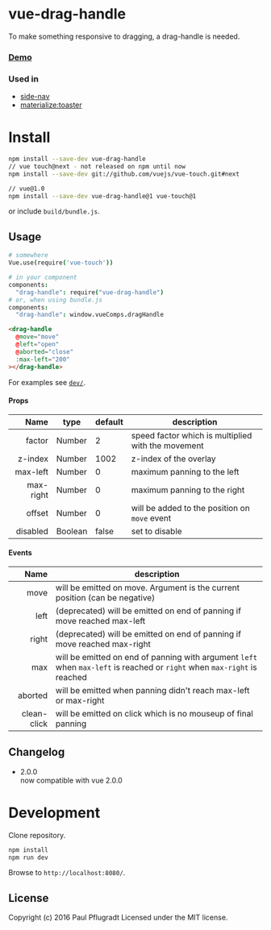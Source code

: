 # vue-drag-handle

To make something responsive to dragging, a drag-handle is needed.

### [Demo](https://vue-comps.github.io/vue-drag-handle)

### Used in
- [side-nav](https://vue-comps.github.io/vue-side-nav)
- [materialize:toaster](https://github.com/paulpflug/vue-materialize#toaster)

# Install

```sh
npm install --save-dev vue-drag-handle
// vue touch@next - not released on npm until now
npm install --save-dev git://github.com/vuejs/vue-touch.git#next

// vue@1.0
npm install --save-dev vue-drag-handle@1 vue-touch@1
```
or include `build/bundle.js`.

## Usage
```coffee
# somewhere
Vue.use(require('vue-touch'))

# in your component
components:
  "drag-handle": require("vue-drag-handle")
# or, when using bundle.js
components:
  "drag-handle": window.vueComps.dragHandle
```
```html
<drag-handle
  @move="move"
  @left="open"
  @aborted="close"
  :max-left="200"
></drag-handle>
```

For examples see [`dev/`](dev/).

#### Props
Name | type | default | description
---:| --- | ---| ---
factor | Number | 2 | speed factor which is multiplied with the movement
z-index | Number | 1002 | z-index of the overlay
max-left | Number | 0 | maximum panning to the left
max-right | Number | 0 | maximum panning to the right
offset | Number | 0 | will be added to the position on `move` event
disabled | Boolean |  false | set to disable


#### Events
Name |  description
---:| ---
move |  will be emitted on move. Argument is the current position (can be negative)
left |  (deprecated) will be emitted on end of panning if move reached max-left
right | (deprecated)  will be emitted on end of panning if move reached max-right
max |  will be emitted on end of panning with argument `left` when `max-left` is reached or `right` when `max-right` is reached
aborted | will be emitted when panning didn't reach max-left or max-right
clean-click | will be emitted on click which is no mouseup of final panning

## Changelog
- 2.0.0  
now compatible with vue 2.0.0  

# Development
Clone repository.
```sh
npm install
npm run dev
```
Browse to `http://localhost:8080/`.

## License
Copyright (c) 2016 Paul Pflugradt
Licensed under the MIT license.
